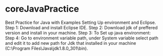 # coreJavaPractice
Best Practice for Java with Examples
Setting Up environment and Eclipse. 
Step 1: Download and install Eclipse IDE.
Step 2: Download jdk of preffered version and install in your machine. 
Step 3: To Set up java environment: 
Step 4: Go to environment variable path, under System variable select path and edit it to add new path for Jdk that installed in your machine (C:\Program Files\Java\jdk1.8.0_301\bin).

